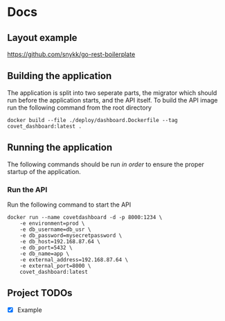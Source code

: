 # Docs

## Layout example
https://github.com/snykk/go-rest-boilerplate

## Building the application
The application is split into two seperate parts, the migrator which should run before the application starts, and the API itself. To build the API image run the following command from the root directory
```
docker build --file ./deploy/dashboard.Dockerfile --tag covet_dashboard:latest .
```

## Running the application
The following commands should be run *in order* to ensure the proper startup of the application.

### Run the API
Run the following command to start the API
```
docker run --name covetdashboard -d -p 8000:1234 \
    -e environment=prod \
    -e db_username=db_usr \
    -e db_password=mysecretpassword \
    -e db_host=192.168.87.64 \
    -e db_port=5432 \
    -e db_name=app \
    -e external_address=192.168.87.64 \
    -e external_port=8000 \
    covet_dashboard:latest
```

## Project TODOs
- [x] Example